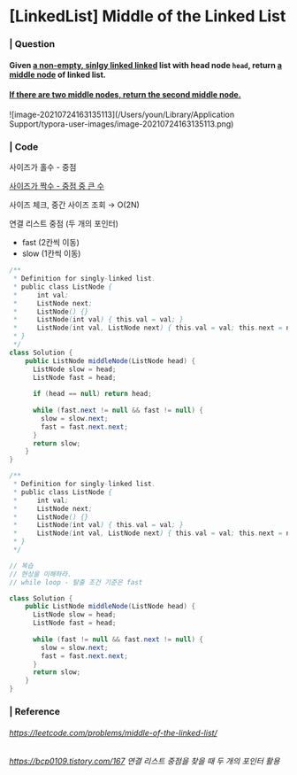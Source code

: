 # [LinkedList] Middle of the Linked List

### | Question

#### Given <u>a non-empty, sinlgy linked linked</u> list with head node `head`, return <u>a middle node</u> of linked list.

#### <u>If there are two middle nodes, return the second middle node.</u>

![image-20210724163135113](/Users/youn/Library/Application Support/typora-user-images/image-20210724163135113.png)

### | Code

사이즈가 홀수 - 중점 

<u>사이즈가 짝수 - 중점 중 큰 수</u> 

사이즈 체크, 중간 사이즈 조회 →  O(2N) 

연결 리스트 중점 (두 개의 포인터)

- fast (2칸씩 이동)
- slow (1칸씩 이동)

```java
/**
 * Definition for singly-linked list.
 * public class ListNode {
 *     int val;
 *     ListNode next;
 *     ListNode() {}
 *     ListNode(int val) { this.val = val; }
 *     ListNode(int val, ListNode next) { this.val = val; this.next = next; }
 * }
 */
class Solution {
    public ListNode middleNode(ListNode head) {
      ListNode slow = head;
      ListNode fast = head; 
      
      if (head == null) return head; 
      
      while (fast.next != null && fast != null) {
        slow = slow.next;
        fast = fast.next.next;
      }
      return slow;
    }
}
```

```java
/**
 * Definition for singly-linked list.
 * public class ListNode {
 *     int val;
 *     ListNode next;
 *     ListNode() {}
 *     ListNode(int val) { this.val = val; }
 *     ListNode(int val, ListNode next) { this.val = val; this.next = next; }
 * }
 */

// 복습 
// 현상을 이해하라. 
// while loop - 탈출 조건 기준은 fast 

class Solution {
    public ListNode middleNode(ListNode head) {
      ListNode slow = head;
      ListNode fast = head; 
    
      while (fast != null && fast.next != null) {
        slow = slow.next;
        fast = fast.next.next;
      }
      return slow; 
    }
}


```





### | Reference

###### https://leetcode.com/problems/middle-of-the-linked-list/

###### https://bcp0109.tistory.com/167 연결 리스트 중점을 찾을 때 두 개의 포인터 활용